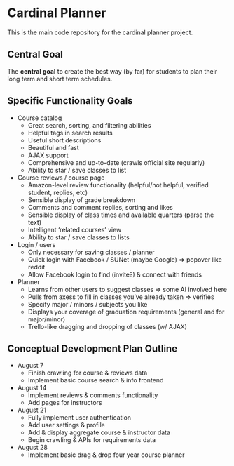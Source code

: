 # Cardinal Planner
This is the main code repository for the cardinal planner project.

## Central Goal
The **central goal** to create the best way (by far) for students to plan their long term and short term schedules.

## Specific Functionality Goals

- Course catalog
  - Great search, sorting, and filtering abilities
  - Helpful tags in search results
  - Useful short descriptions
  - Beautiful and fast
  - AJAX support
  - Comprehensive and up-to-date (crawls official site regularly)
  - Ability to star / save classes to list
- Course reviews / course page
  - Amazon-level review functionality (helpful/not helpful, verified student, replies, etc)
  - Sensible display of grade breakdown
  - Comments and comment replies, sorting and likes
  - Sensible display of class times and available quarters (parse the text)
  - Intelligent ‘related courses’ view
  - Ability to star / save classes to lists
- Login / users
  - Only necessary for saving classes / planner
  - Quick login with Facebook / SUNet (maybe Google) => popover like reddit
  - Allow Facebook login to find (invite?) & connect with friends
- Planner
  - Learns from other users to suggest classes => some AI involved here
  - Pulls from axess to fill in classes you’ve already taken => verifies
  - Specify major / minors / subjects you like
  - Displays your coverage of graduation requirements (general and for major/minor)
  - Trello-like dragging and dropping of classes (w/ AJAX)
  
## Conceptual Development Plan Outline
- August 7
  - Finish crawling for course & reviews data
  - Implement basic course search & info frontend
- August 14
  - Implement reviews & comments functionality
  - Add pages for instructors
- August 21
  - Fully implement user authentication
  - Add user settings & profile
  - Add & display aggregate course & instructor data
  - Begin crawling & APIs for requirements data
- August 28
  - Implement basic drag & drop four year course planner
